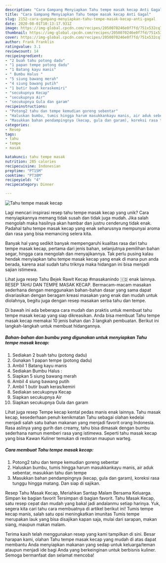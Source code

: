```yaml
---
description: "Cara Gampang Menyiapkan Tahu tempe masak kecap Anti Gagal"
title: "Cara Gampang Menyiapkan Tahu tempe masak kecap Anti Gagal"
slug: 2152-cara-gampang-menyiapkan-tahu-tempe-masak-kecap-anti-gagal
date: 2020-08-01T10:13:17.931Z
image: https://img-global.cpcdn.com/recipes/2050070246e0f7fd/751x532cq70/tahu-tempe-masak-kecap-foto-resep-utama.jpg
thumbnail: https://img-global.cpcdn.com/recipes/2050070246e0f7fd/751x532cq70/tahu-tempe-masak-kecap-foto-resep-utama.jpg
cover: https://img-global.cpcdn.com/recipes/2050070246e0f7fd/751x532cq70/tahu-tempe-masak-kecap-foto-resep-utama.jpg
author: Frank Franklin
ratingvalue: 3.1
reviewcount: 14
recipeingredient:
- "2 buah tahu potong dadu"
- "1 papan tempe potong dadu"
- "1 Batang kayu manis"
- " Bumbu Halus "
- "5 siung bawang merah"
- "4 siung bawang putih"
- "1 butir buah keraskemiri"
- "secukupnya Kecap"
- "secukupnya Air"
- "secukupnya Gula dan garam"
recipeinstructions:
- "Potong2 tahu dan tempe kemudian goreng sebentar"
- "Haluskan bumbu, tumis hingga harum masukkankayu manis, air aduk sebentar, masukkan tahu dan tempe"
- "Masukkan bahan pendampingnya (kecap, gula dan garam), koreksi rasa tunggu hingga matang. Dan siap di sajikan."
categories:
- Resep
tags:
- tahu
- tempe
- masak

katakunci: tahu tempe masak 
nutrition: 285 calories
recipecuisine: Indonesian
preptime: "PT15M"
cooktime: "PT38M"
recipeyield: "4"
recipecategory: Dinner

---
```



![Tahu tempe masak kecap](https://img-global.cpcdn.com/recipes/2050070246e0f7fd/751x532cq70/tahu-tempe-masak-kecap-foto-resep-utama.jpg)

Lagi mencari inspirasi resep tahu tempe masak kecap yang unik? Cara menyiapkannya memang tidak susah dan tidak juga mudah. Jika salah mengolah maka hasilnya akan hambar dan justru cenderung tidak enak. Padahal tahu tempe masak kecap yang enak seharusnya mempunyai aroma dan rasa yang bisa memancing selera kita.

Banyak hal yang sedikit banyak mempengaruhi kualitas rasa dari tahu tempe masak kecap, pertama dari jenis bahan, selanjutnya pemilihan bahan segar, hingga cara mengolah dan menyajikannya. Tak perlu pusing kalau hendak menyiapkan tahu tempe masak kecap yang enak di mana pun anda berada, karena asal sudah tahu triknya maka hidangan ini bisa menjadi sajian istimewa.

Lihat juga resep Tahu Bejek Rawit Kecap #masakanindo 🇮🇩 enak lainnya. RESEP TAHU DAN TEMPE MASAK KECAP. Bermacam-macam masakan sederhana dengan menggunakan bahan-bahan dasar yang sama dapat divariasikan dengan beragam kreasi masakan yang enak dan mudah untuk diolahnya, begitu juga dengan resep masakan serba tahu dan tempe.


Di bawah ini ada beberapa cara mudah dan praktis untuk membuat tahu tempe masak kecap yang siap dikreasikan. Anda bisa membuat Tahu tempe masak kecap memakai 10 jenis bahan dan 3 langkah pembuatan. Berikut ini langkah-langkah untuk membuat hidangannya.

<!--inarticleads1-->

##### Bahan-bahan dan bumbu yang digunakan untuk menyiapkan Tahu tempe masak kecap:

1. Sediakan 2 buah tahu (potong dadu)
1. Gunakan 1 papan tempe (potong dadu)
1. Ambil 1 Batang kayu manis
1. Sediakan  Bumbu Halus :
1. Siapkan 5 siung bawang merah
1. Ambil 4 siung bawang putih
1. Ambil 1 butir buah keras/kemiri
1. Sediakan secukupnya Kecap
1. Siapkan secukupnya Air
1. Siapkan secukupnya Gula dan garam


Lihat juga resep Tempe kecap kental pedas manis enak lainnya. Tahu masak kecap, kesederhaan penuh kenikmatan Tahu sebagai olahan kedelai menjadi salah satu bahan makanan yang menjadi favorit orang Indonesia. Rasa aslinya yang gurih dan creamy, tahu bisa dimasak dengan bumbu sederhana namun memberi rasa yang istimewa. Seperti tahu masak kecap yang bisa Kawan Kuliner temukan di restoran maupun warteg. 

<!--inarticleads2-->

##### Cara membuat Tahu tempe masak kecap:

1. Potong2 tahu dan tempe kemudian goreng sebentar
1. Haluskan bumbu, tumis hingga harum masukkankayu manis, air aduk sebentar, masukkan tahu dan tempe
1. Masukkan bahan pendampingnya (kecap, gula dan garam), koreksi rasa tunggu hingga matang. Dan siap di sajikan.


Resep Tahu Masak Kecap, Meriahkan Santap Malam Bersama Keluarga. Simpan ke bagian favorit Tersimpan di bagian favorit. Tahu Masak Kecap, satu resep cepat dan mudah yang bakal jadi andalanmu setiap harinya. Yuk, segera kita cari tahu cara membuatnya di artikel berikut ini! Tumis tempe kecap manis, salah satu opsi meningkatkan imunitas Tumis tempe merupakan lauk yang bisa disajikan kapan saja, mulai dari sarapan, makan siang, maupun makan malam. 

Terima kasih telah menggunakan resep yang kami tampilkan di sini. Besar harapan kami, olahan Tahu tempe masak kecap yang mudah di atas dapat membantu Anda menyiapkan makanan yang sedap untuk keluarga/teman ataupun menjadi ide bagi Anda yang berkeinginan untuk berbisnis kuliner. Semoga bermanfaat dan selamat mencoba!
